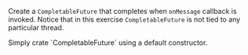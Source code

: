 Create a `CompletableFuture` that completes when `onMessage` callback is invoked.
Notice that in this exercise `CompletableFuture` is not tied to any particular thread.

<div class="hint">
  Simply crate `CompletableFuture` using a default constructor.
</div>
